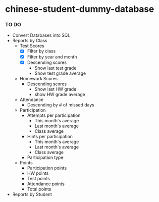 # chinese-student-dummy-database

### TO DO
* Convert Databases into SQL
* Reports by Class
    * Test Scores
        * [x] Filter by class
        * [x] Filter by year and month
        * [x] Descending scores
            * Show last test grade
            * Show test grade average
    * Homework Scores
        * Descending scores
            * Show last HW grade
            * show HW grade average
    * Attendance
        * Descending by # of missed days
    * Participation
        * Attempts per participation
            * This month's average
            * Last month's average
            * Class average
        * Hints per participation
            * This month's average
            * Last month's average
            * Class average
        * Participation type
    * Points
        * Participation points
        * HW points
        * Test points
        * Attendance points
        * Total points
* Reports by Student

